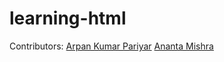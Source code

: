 # learning-html

Contributors:
[Arpan Kumar Pariyar](https://github.com/kooolarpan)
[Ananta Mishra](https://github.com/anantamishra)
